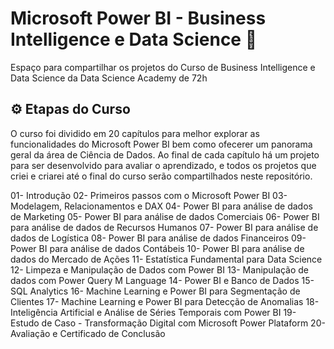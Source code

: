 # Microsoft Power BI - Business Intelligence e Data Science 🎲

Espaço para compartilhar os projetos do Curso de Business Intelligence e Data Science da Data Science Academy de 72h

## ⚙️ Etapas do Curso

O curso foi dividido em 20 capítulos para melhor explorar as funcionalidades do Microsoft Power BI bem como ofecerer um panorama geral da área de Ciência de Dados.
Ao final de cada capítulo há um projeto para ser desenvolvido para avaliar o aprendizado, e todos os projetos que criei e criarei até o final do curso serão compartilhados neste repositório. 

01- Introdução
02- Primeiros passos com o Microsoft Power BI
03- Modelagem, Relacionamentos e DAX
04- Power BI para análise de dados de Marketing
05- Power BI para análise de dados Comerciais
06- Power BI para análise de dados de Recursos Humanos
07- Power BI para análise de dados de Logística
08- Power BI para análise de dados Financeiros
09- Power BI para análise de dados Contábeis
10- Power BI para análise de dados do Mercado de Ações
11- Estatística Fundamental para Data Science
12- Limpeza e Manipulação de Dados com Power BI
13- Manipulação de dados com Power Query M Language
14- Power BI e Banco de Dados
15- SQL Analytics
16- Machine Learning e Power BI para Segmentação de Clientes 
17- Machine Learning e Power BI para Detecção de Anomalias
18- Inteligência Artificial e Análise de Séries Temporais com Power BI
19- Estudo de Caso - Transformação Digital com Microsoft Power Plataform
20- Avaliação e Certificado de Conclusão
